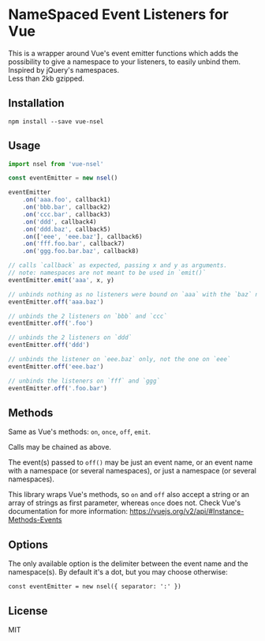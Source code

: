 # NameSpaced Event Listeners for Vue

This is a wrapper around Vue's event emitter functions which adds the possibility to give a namespace to your listeners, to easily unbind them.  
Inspired by jQuery's namespaces.  
Less than 2kb gzipped.

Installation
------------

`npm install --save vue-nsel`

Usage
-----

```javascript
import nsel from 'vue-nsel'

const eventEmitter = new nsel()

eventEmitter
	.on('aaa.foo', callback1)
	.on('bbb.bar', callback2)
	.on('ccc.bar', callback3)  
	.on('ddd', callback4)  
	.on('ddd.baz', callback5)  
	.on(['eee', 'eee.baz'], callback6)  
	.on('fff.foo.bar', callback7)  
	.on('ggg.foo.bar.baz', callback8)  

// calls `callback` as expected, passing x and y as arguments.
// note: namespaces are not meant to be used in `emit()`
eventEmitter.emit('aaa', x, y)

// unbinds nothing as no listeners were bound on `aaa` with the `baz` namespace
eventEmitter.off('aaa.baz')

// unbinds the 2 listeners on `bbb` and `ccc`
eventEmitter.off('.foo')

// unbinds the 2 listeners on `ddd`
eventEmitter.off('ddd')

// unbinds the listener on `eee.baz` only, not the one on `eee`
eventEmitter.off('eee.baz')

// unbinds the listeners on `fff` and `ggg`
eventEmitter.off('.foo.bar')
```

Methods
-----

Same as Vue's methods: `on`, `once`, `off`, `emit`.

Calls may be chained as above.

The event(s) passed to `off()` may be just an event name, or an event name with a namespace (or several namespaces), or just a namespace (or several namespaces).

This library wraps Vue's methods, so `on` and `off` also accept a string or an array of strings as first parameter, whereas `once` does not. Check Vue's documentation for more information: https://vuejs.org/v2/api/#Instance-Methods-Events  

Options
-----

The only available option is the delimiter between the event name and the namespace(s). By default it's a dot, but you may choose otherwise:

`const eventEmitter = new nsel({ separator: ':' })`

License
-----
MIT
